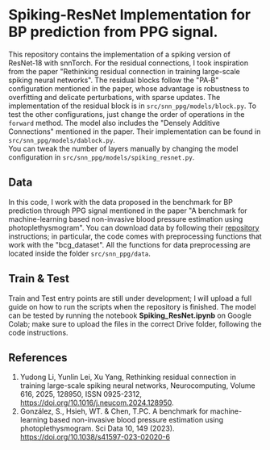 # Spiking-ResNet Implementation for BP prediction from PPG signal.

This repository contains the implementation of a spiking version of ResNet‑18 with snnTorch. For the residual connections, I took inspiration from the paper "Rethinking residual connection in training large-scale spiking neural networks". The residual blocks follow the "PA‑B" configuration mentioned in the paper, whose advantage is robustness to overfitting and delicate perturbations, with sparse updates. The implementation of the residual block is in `src/snn_ppg/models/block.py`. To test the other configurations, just change the order of operations in the `forward` method. The model also includes the "Densely Additive Connections" mentioned in the paper. Their implementation can be found in `src/snn_ppg/models/dablock.py`.  
You can tweak the number of layers manually by changing the model configuration in `src/snn_ppg/models/spiking_resnet.py`.

## Data
In this code, I work with the data proposed in the benchmark for BP prediction through PPG signal mentioned in the paper "A benchmark for machine-learning based non-invasive blood pressure estimation using photoplethysmogram".
You can download data by following their [repository](https://github.com/inventec-ai-center/bp-benchmark) instructions; in particular, the code comes with preprocessing functions that work with the "bcg_dataset". All the functions for data preprocessing are located inside the folder `src/snn_ppg/data`.

## Train & Test
Train and Test entry points are still under development; I will upload a full guide on how to run the scripts when the repository is finished. The model can be tested by running the notebook **Spiking_ResNet.ipynb** on Google Colab; make sure to upload the files in the correct Drive folder, following the code instructions.

## References
1. Yudong Li, Yunlin Lei, Xu Yang, Rethinking residual connection in training large-scale spiking neural networks, Neurocomputing, Volume 616, 2025, 128950, ISSN 0925-2312, https://doi.org/10.1016/j.neucom.2024.128950.
2. González, S., Hsieh, WT. & Chen, T.PC. A benchmark for machine-learning based non-invasive blood pressure estimation using photoplethysmogram. Sci Data 10, 149 (2023). https://doi.org/10.1038/s41597-023-02020-6

